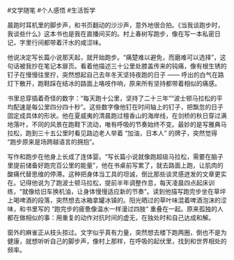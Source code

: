 #文学随笔 #个人感悟 #生活哲学

晨跑时耳机里的脚步声，和书页翻动的沙沙声，意外地很合拍。《当我谈跑步时，我谈些什么》这本书也是我在直播间买的。村上春树写跑步，像在写一本私密日记，字里行间都带着汗水的咸涩味。​

他说决定写长篇小说那天起，就开始跑步。“痛楚难以避免，而磨难可以选择”，这句话被我抄在笔记本扉页。看着他描述三十公里处膝盖传来的钝痛，像有根生锈的钉子在慢慢往里拧，突然想起自己去年冬天坚持夜跑的日子 —— 呼出的白气在路灯下散开，跑鞋踩在结冰的路面上咯吱作响，原来所有坚持都带着相似的痛感。​

书里总穿插着奇怪的数字：“每天跑十公里，坚持了二十三年”“波士顿马拉松的平均配速是每公里四分四十秒”。这些数字像他钉在时间轴上的钉子，把飘忽的日子固定成具体的形状。他在夏威夷的清晨跑过檀香山的海岸线，在剑桥的秋日穿过满地落叶，不同的风景在跑鞋下流动，唯有呼吸的节奏始终不变。最妙的是写雅典马拉松，跑到三十五公里时看见路边老人举着 “加油，日本人” 的牌子，突然觉得 “跑步原来是场跨越语言的拥抱”。​

写作和跑步在他身上长成了连体婴。“写长篇小说就像跑超级马拉松，需要在脑子里提前储备好跑完百公里的能量”，他在书桌前写累了，就去路面上跑，让肌肉的酸痛代替思维的停滞。这种把身体当工具的坦诚，倒比那些谈灵感迸发的文章更实在。记得他说为了跑波士顿马拉松，提前半年调整作息，每天凌晨四点起床训练，“就像给旧车换机油，让身体慢慢适应新的节奏”。
​
读到他描写跑完步坐在草坪上喝啤酒的段落，突然想去冰箱拿罐冰镇的。阳光晒过的草叶味混着啤酒泡沫的涩味，和书里写的 “跑完步的疲惫像温水一样漫过四肢” 重叠在一起。原来孤独的人都在做相似的事：用重复的动作对抗时间的虚无，在独处时和自己达成和解。​

窗外的麻雀正从枝头掠过。文字似乎真有力量，突然想去楼下跑两圈，倒也不是为健康，就想听听自己的脚步声，像村上那样，在呼吸的起伏里，找到和世界相处的频率。​
